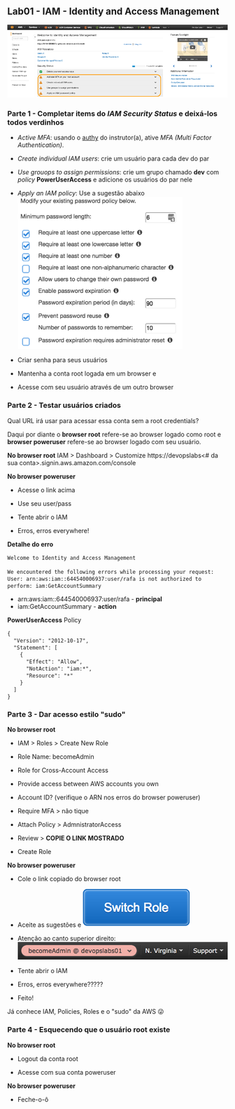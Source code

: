 ## Lab01 - **IAM - Identity and Access Management**
![iam](../imagens/iam.png)

### Parte 1 - Completar items do _IAM Security Status_ e deixá-los todos verdinhos
* _Active MFA_: usando o [authy](https://www.authy.com) do instrutor(a), ative _MFA (Multi Factor Authentication)_.

* _Create individual IAM users_: crie um usuário para cada dev do par

* _Use grouops to assign permissions_: crie um grupo chamado **dev** com _policy_ **PowerUserAccess** e adicione os usuários do par nele

* _Apply an IAM policy_: Use a sugestão abaixo
![iam password policy](../imagens/iam_password_policy.png)

* Criar senha para seus usuários

* Mantenha a conta root logada em um browser e

* Acesse com seu usuário através de um outro browser

### Parte 2 - Testar usuários criados
Qual URL irá usar para acessar essa conta sem a root credentials?

Daqui por diante o **browser root** refere-se ao browser logado como root e **browser poweruser** refere-se ao browser logado com seu usuário.

**No browser root**
IAM > Dashboard > Customize
https://devopslabs<# da sua conta>.signin.aws.amazon.com/console

**No browser poweruser**

* Acesse o link acima

* Use seu user/pass

* Tente abrir o IAM

* Erros, erros everywhere!

**Detalhe do erro**
```
Welcome to Identity and Access Management

We encountered the following errors while processing your request:
User: arn:aws:iam::644540006937:user/rafa is not authorized to perform: iam:GetAccountSummary
```

* arn:aws:iam::644540006937:user/rafa - **principal**
* iam:GetAccountSummary - **action**

**PowerUserAccess** Policy
```
{
  "Version": "2012-10-17",
  "Statement": [
    {
      "Effect": "Allow",
      "NotAction": "iam:*",
      "Resource": "*"
    }
  ]
}
```

### Parte 3 - Dar acesso estilo "sudo"
**No browser root**
* IAM > Roles > Create New Role

* Role Name: becomeAdmin

* Role for Cross-Account Access

* Provide access between AWS accounts you own

* Account ID? (verifique o ARN nos erros do browser poweruser)

* Require MFA > não tique

* Attach Policy > AdmnistratorAccess

* Review > **COPIE O LINK MOSTRADO**

* Create Role

**No browser poweruser**

* Cole o link copiado do browser root

* Aceite as sugestões e
![Switch Role](../imagens/iam_switch_role.png)

* Atenção ao canto superior direito:
![Role Label](../imagens/iam_role_label.png)

* Tente abrir o IAM

* Erros, erros everywhere?????

* Feito!

Já conhece IAM, Policies, Roles e o "sudo" da AWS 😜

### Parte 4 - Esquecendo que o usuário root existe
**No browser root**

* Logout da conta root

* Acesse com sua conta poweruser

**No browser poweruser**

* Feche-o-ô
